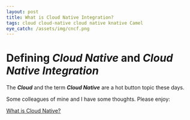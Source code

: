 ```yaml
---
layout: post
title: What is Cloud Native Integration?
tags: cloud cloud-native cloud native knative Camel 
eye_catch: /assets/img/cncf.png
---
```


# Defining ***Cloud Native*** and ***Cloud Native Integration***

The ***Cloud*** and the term ***Cloud Native*** are a hot button topic these days. 

Some colleagues of mine and I have some thoughts. Please enjoy: 

[What is Cloud Native?](https://github.com/rh-ei-stp/cloud-native-integration/blob/master/README.md)
